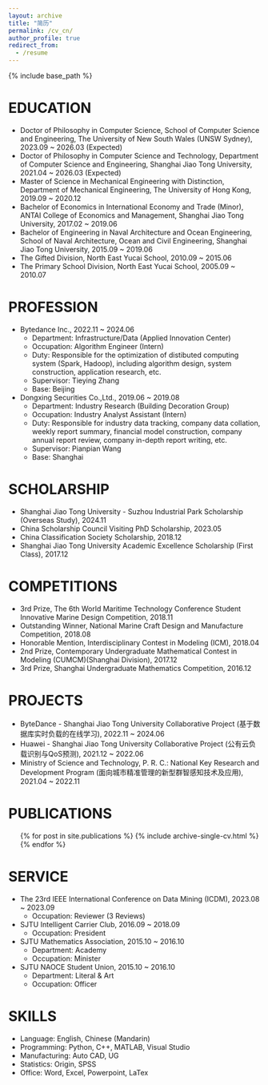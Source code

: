 ```yaml
---
layout: archive
title: "简历"
permalink: /cv_cn/
author_profile: true
redirect_from:
  - /resume
---
```


{% include base_path %}

EDUCATION
======
* Doctor of Philosophy in Computer Science, School of Computer Science and Engineering, The University of New South Wales (UNSW Sydney), 2023.09 ~ 2026.03 (Expected)
* Doctor of Philosophy in Computer Science and Technology, Department of Computer Science and Engineering, Shanghai Jiao Tong University, 2021.04 ~ 2026.03 (Expected)
* Master of Science in Mechanical Engineering with Distinction, Department of Mechanical Engineering, The University of Hong Kong, 2019.09 ~ 2020.12
* Bachelor of Economics in International Economy and Trade (Minor), ANTAI College of Economics and Management, Shanghai Jiao Tong University, 2017.02 ~ 2019.06
* Bachelor of Engineering in Naval Architecture and Ocean Engineering, School of Naval Architecture, Ocean and Civil Engineering, Shanghai Jiao Tong University, 2015.09 ~ 2019.06
* The Gifted Division, North East Yucai School, 2010.09 ~ 2015.06
* The Primary School Division, North East Yucai School, 2005.09 ~ 2010.07

PROFESSION
======
* Bytedance Inc., 2022.11 ~ 2024.06
  * Department: Infrastructure/Data (Applied Innovation Center)
  * Occupation: Algorithm Engineer (Intern)
  * Duty: Responsible for the optimization of distibuted computing system (Spark, Hadoop), including algorithm design, system construction, application research, etc.
  * Supervisor: Tieying Zhang
  * Base: Beijing
* Dongxing Securities Co.,Ltd., 2019.06 ~ 2019.08
  * Department: Industry Research (Building Decoration Group)
  * Occupation: Industry Analyst Assistant (Intern)
  * Duty: Responsible for industry data tracking, company data collation, weekly report summary, financial model construction, company annual report review, company in-depth report writing, etc.
  * Supervisor: Pianpian Wang
  * Base: Shanghai

SCHOLARSHIP
======
* Shanghai Jiao Tong University - Suzhou Industrial Park Scholarship (Overseas Study), 2024.11
* China Scholarship Council Visiting PhD Scholarship, 2023.05
* China Classification Society Scholarship, 2018.12
* Shanghai Jiao Tong University Academic Excellence Scholarship (First Class), 2017.12

COMPETITIONS
======
* 3rd Prize, The 6th World Maritime Technology Conference Student Innovative Marine Design Competition, 2018.11
* Outstanding Winner, National Marine Craft Design and Manufacture Competition, 2018.08
* Honorable Mention, Interdisciplinary Contest in Modeling (ICM), 2018.04
* 2nd Prize, Contemporary Undergraduate Mathematical Contest in Modeling (CUMCM)(Shanghai Division), 2017.12
* 3rd Prize, Shanghai Undergraduate Mathematics Competition, 2016.12

PROJECTS
======
* ByteDance - Shanghai Jiao Tong University Collaborative Project (基于数据库实时负载的在线学习), 2022.11 ~ 2024.06
* Huawei - Shanghai Jiao Tong University Collaborative Project (公有云负载识别与QoS预测), 2021.12 ~ 2022.06
* Ministry of Science and Technology, P. R. C.: National Key Research and Development Program (面向城市精准管理的新型群智感知技术及应用), 2021.04 ~ 2022.11

PUBLICATIONS
======
  <ul>{% for post in site.publications %}
    {% include archive-single-cv.html %}
  {% endfor %}</ul>
  
SERVICE
======
* The 23rd IEEE International Conference on Data Mining (ICDM), 2023.08 ~ 2023.09
  * Occupation: Reviewer (3 Reviews)
* SJTU Intelligent Carrier Club, 2016.09 ~ 2018.09
  * Occupation: President
* SJTU Mathematics Association, 2015.10 ~ 2016.10
  * Department: Academy
  * Occupation: Minister
* SJTU NAOCE Student Union, 2015.10 ~ 2016.10
  * Department: Literal & Art
  * Occupation: Officer

SKILLS
======
* Language: English, Chinese (Mandarin)
* Programming: Python, C++, MATLAB, Visual Studio
* Manufacturing: Auto CAD, UG
* Statistics: Origin, SPSS
* Office: Word, Excel, Powerpoint, LaTex

